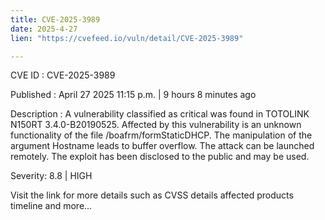 ```yaml
---
title: CVE-2025-3989
date: 2025-4-27
lien: "https://cvefeed.io/vuln/detail/CVE-2025-3989"

---
```


CVE ID : CVE-2025-3989

Published :  April 27
2025
11:15 p.m. | 9 hours
8 minutes ago

Description : A vulnerability classified as critical was found in TOTOLINK N150RT 3.4.0-B20190525. Affected by this vulnerability is an unknown functionality of the file /boafrm/formStaticDHCP. The manipulation of the argument Hostname leads to buffer overflow. The attack can be launched remotely. The exploit has been disclosed to the public and may be used.

Severity: 8.8 | HIGH

Visit the link for more details
such as CVSS details
affected products
timeline
and more...
